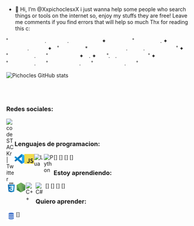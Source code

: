 - 👋 Hi, I’m @XxpichoclesxX
i just wanna help some people who search things or tools on the internet so, enjoy my stuffs they are free!
Leave me comments if you find errors that will help so much
Thx for reading this c:

˚　　　　　　　.　　　　.　　　　　　 ✦　　　　　˚　　　　　. ✦ 　　　　.   　 　✦　˚　　　　　*　　 　　　　　.　　　.　　　　　　˚ ✦　　˚　　　　　.　　˚　　　　　　✦　. ✦　　˚.　.　　　　　　˚ ✦　　˚　　　　　.　　˚　　　　　　.　　˚　　　　　　.　　˚　　　　　

![Pichocles GitHub stats](https://github-readme-stats.vercel.app/api?username=XxpichoclesxX&show_icons=true&theme=radical)

<br />
<br />

### Redes sociales:

[<img align="left" alt="codeSTACKr | Twitter" width="22px" src="https://cdn.jsdelivr.net/npm/simple-icons@v3/icons/twitter.svg" />][twitter]

<br />
<br />

### Lenguajes de programacion:
[<img align="left" alt="Visual Studio Code" width="26px" src="https://raw.githubusercontent.com/github/explore/80688e429a7d4ef2fca1e82350fe8e3517d3494d/topics/visual-studio-code/visual-studio-code.png" >]
[<img align="left" alt="JavaScript" width="26px" src="https://raw.githubusercontent.com/github/explore/80688e429a7d4ef2fca1e82350fe8e3517d3494d/topics/javascript/javascript.png">]
[<img align="left" alt="Lua" width="26px" src="https://i.imgur.com/cnsLgB9.png" >]
[<img align="left" alt="Python" width="26px" src="https://i.imgur.com/nj3JbOj.png" >]
<br />
### Estoy aprendiendo:
[<img align="left" alt="CSS3" width="26px" src="https://raw.githubusercontent.com/github/explore/80688e429a7d4ef2fca1e82350fe8e3517d3494d/topics/css/css.png" >]
[<img align="left" alt="Node.js" width="26px" src="https://raw.githubusercontent.com/github/explore/80688e429a7d4ef2fca1e82350fe8e3517d3494d/topics/nodejs/nodejs.png" >]
[<img align="left" alt="C++" width="26px" src="https://i.imgur.com/1wB5cHQ.png" >]
[<img align="left" alt="C#" width="26px" src="https://i.imgur.com/1njh8Rb.png" >]

### Quiero aprender: 
[<img align="left" alt="SQL" width="26px" src="https://raw.githubusercontent.com/github/explore/80688e429a7d4ef2fca1e82350fe8e3517d3494d/topics/sql/sql.png" >]

<br />


</details>

[twitter]: https://twitter.com/XxpichoclesxxP

